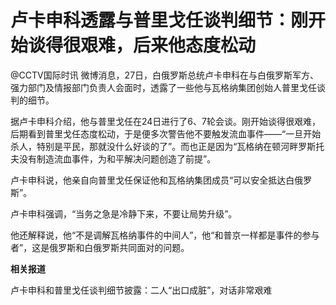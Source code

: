 

# 卢卡申科透露与普里戈任谈判细节：刚开始谈得很艰难，后来他态度松动

@CCTV国际时讯
微博消息，27日，白俄罗斯总统卢卡申科在与白俄罗斯军方、强力部门及情报部门负责人会面时，透露了一些他与瓦格纳集团创始人普里戈任谈判的细节。

据卢卡申科介绍，他与普里戈任在24日进行了6、7轮会谈。刚开始谈得很艰难，后期看到普里戈任态度松动，于是便多次警告他不要触发流血事件——“一旦开始杀人，特别是平民，那就没什么好谈的了”。而也正是因为“瓦格纳在顿河畔罗斯托夫没有制造流血事件，为和平解决问题创造了前提”。

卢卡申科说，他亲自向普里戈任保证他和瓦格纳集团成员“可以安全抵达白俄罗斯”。

卢卡申科强调，“当务之急是冷静下来，不要让局势升级”。

他还解释说，他“不是调解瓦格纳事件的中间人”，他“和普京一样都是事件的参与者”，这是俄罗斯和白俄罗斯共同面对的问题。

**相关报道**

卢卡申科和普里戈任谈判细节披露：二人“出口成脏”，对话非常艰难

